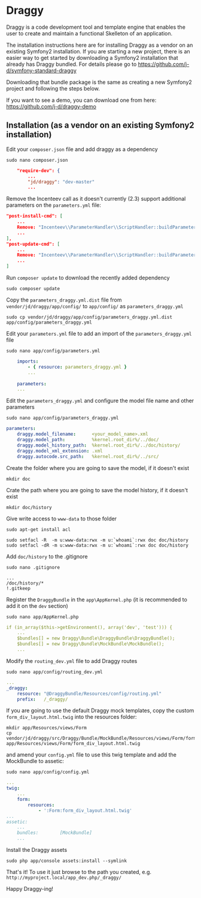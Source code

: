 Draggy
======

Draggy is a code development tool and template engine that enables the user to create and maintain a functional
Skelleton of an application.

The installation instructions here are for installing Draggy as a vendor on an existing Symfony2 installation.
If you are starting a new project, there is an easier way to get started by downloading a Symfony2 installation 
that already has Draggy bundled. For details please go to https://github.com/j-d/symfony-standard-draggy

Downloading that bundle package is the same as creating a new Symfony2 project and following the steps below.

If you want to see a demo, you can download one from here: https://github.com/j-d/draggy-demo

Installation (as a vendor on an existing Symfony2 installation)
---------------------------------------------------------------
Edit your `composer.json` file and add draggy as a dependency

    sudo nano composer.json

```json
    "require-dev": {
        ...
        "jd/draggy": "dev-master"
        ...
```

Remove the Incenteev call as it doesn't currently (2.3) support additional parameters on the `parameters.yml` file:

```json
"post-install-cmd": [
    ...
    Remove: "Incenteev\\ParameterHandler\\ScriptHandler::buildParameters",
    ...
],
"post-update-cmd": [
    ...
    Remove: "Incenteev\\ParameterHandler\\ScriptHandler::buildParameters",
    ...
]

```

Run `composer update` to download the recently added dependency

    sudo composer update

Copy the `parameters_draggy.yml.dist` file from `vendor/jd/draggy/app/config/` to `app/config/` as `parameters_draggy.yml`

    sudo cp vendor/jd/draggy/app/config/parameters_draggy.yml.dist app/config/parameters_draggy.yml

Edit your `parameters.yml` file to add an import of the `parameters_draggy.yml` file

    sudo nano app/config/parameters.yml

```yml
    imports:
        - { resource: parameters_draggy.yml }
        ...
    
    parameters:
    ...
```

Edit the `parameters_draggy.yml` and configure the model file name and other parameters

    sudo nano app/config/parameters_draggy.yml

```yml
parameters:
    draggy.model_filename:      <your_model_name>.xml
    draggy.model_path:          %kernel.root_dir%/../doc/
    draggy.model_history_path:  %kernel.root_dir%/../doc/history/
    draggy.model_xml_extension: .xml
    draggy.autocode.src_path:   %kernel.root_dir%/../src/
```

Create the folder where you are going to save the model, if it doesn't exist

    mkdir doc

Crate the path where you are going to save the model history, if it doesn't exist

    mkdir doc/history

Give write access to `www-data` to those folder

    sudo apt-get install acl
    
    sudo setfacl -R  -m u:www-data:rwx -m u:`whoami`:rwx doc doc/history
    sudo setfacl -dR -m u:www-data:rwx -m u:`whoami`:rwx doc doc/history

Add `doc/history` to the .gitignore

    sudo nano .gitignore

```
...
/doc/history/*
!.gitkeep
```

Register the `DraggyBundle` in the `app\AppKernel.php` (it is recommended to add it on the `dev` section)

    sudo nano app/AppKernel.php

```yml
if (in_array($this->getEnvironment(), array('dev', 'test'))) {
    ...
    $bundles[] = new Draggy\Bundle\DraggyBundle\DraggyBundle();
    $bundles[] = new Draggy\Bundle\MockBundle\MockBundle();
    ...
```

Modify the `routing_dev.yml` file to add Draggy routes

    sudo nano app/config/routing_dev.yml

```yml
... 
_draggy:
    resource: "@DraggyBundle/Resources/config/routing.yml"
    prefix:   /_draggy/
```

If you are going to use the default Draggy mock templates, copy the custom `form_div_layout.html.twig` into the resources folder:

    mkdir app/Resources/views/Form
    cp vendor/jd/draggy/src/Draggy/Bundle/MockBundle/Resources/views/Form/form_div_layout.html.twig app/Resources/views/Form/form_div_layout.html.twig

and amend your `config.yml` file to use this twig template and add the MockBundle to assetic:

    sudo nano app/config/config.yml

```yml
... 
twig:
    ...
    form:
        resources:
            - ':Form:form_div_layout.html.twig'
...
assetic:
    ...
    bundles:        [MockBundle]
    ...
```

Install the Draggy assets

    sudo php app/console assets:install --symlink

That's it! To use it just browse to the path you created, e.g. `http://myproject.local/app_dev.php/_draggy/`

Happy Draggy-ing!
